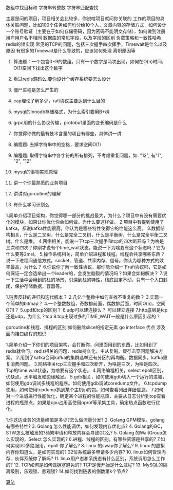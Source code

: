 数组中找目标和
字符串转整数
字符串匹配查找

主要是问的项目，项目相关会比较多，你说啥项目就问你关联的
工作的项目的具体关联问题，比如100个任务如何均分给10个人，文章内容的存储方式，如何设计一个账号验证（主要在于如何存储密码，因为密码不能明文存储），如何做到注册用户用户名不相同
数据库的常见字段，以及字段的区别
负载策略和一致性哈希
redis的锁实现
常见的TCP的问题，包括三次握手四次挥手，Timewait是什么以及原因
有很多的Timewait是什么导致的，应该如何处理
离职原因等

1. 算法题：一个包含0~9的数组，只有一个数字是两次出现，如何在O(n)时间，O(1)空间下找出这个数字
2. 看过redis源码么,要你设计个缓存系统要怎么设计
3. 僵尸进程是怎么产生的
3. cap理论了解多少，raft协议主要达到什么目的
4. mysql的innodb存储格式，为什么索引要用B+树
5. grpc用的什么协议传输，protobuf里面的变长编码是什么
6. 你觉得你做的最有技术含量的项目有哪些，具体讲一讲

1. 编程题: 去掉字符串中的空格，要求空间O(1)
2. 编程题: 取得字符串中各字符的所有排列，不考虑重复问题，如: "12", 有"1", "2", "12"
3. mysql的事物实现原理
4. 讲一个你最熟悉的业务项目
5. 讲讲对goroutine的理解
6. 有什么学习计划么

1.简单介绍项目架构，你觉得哪一部分的挑战最大，为什么？项目中有没有需要优化的模块，如果让你优化你会如何做。为什么要这样做。
2.项目中有提到使用了kafka，都说kafka性能很高，你认为是哪些特性使得它的性能这么高。
3.数据结构相关，什么是二叉树，什么是完全二叉树，什么是平衡树，什么是完全平衡二叉树。什么是堆。
4.网络相关，能说一下tcp三次握手和tcp的四次断开吗？为啥是三次和四次？你刚才说有个time_wait状态，能说一下为啥要有这个状态吗？它为什么要等2msl。
5.操作系统相关，简单介绍进程和线程。线程会共享哪些东西？说一下进程间通信方式。socket、管道、共享内存、信号。你认为哪种方式的效率最高，为什么？
6.你说你了解一致性协议，那你能介绍一下raft协议吗，它是如何保证一定会选举出一个leader的，会发生脑裂的情况吗？如果会如何解决？
7.说一下生活中会用到的栈的场景，引深到栈的特性，栈底固定不动，只有一个入口封闭，保护存储数据，容器等。

1.链表反转的递归和迭代版本？
2.几亿个整数中如何查找不重复的数？
3.实现一个简单的bitmap？
4.一个整数数组，奇数排前面，偶数排后面，时间O(n)，空间O(1)？
5.upd和tcp的区别？
6.udp可以建连接么？ 可以建立连接
7.http底层是tcp还是udp，为什么？tcp
8.tcp出现过多的TIME_WAIT一般是什么原因引起的？

goroutine和线程、携程的区别
如何删除slice的指定元素
go interface 优点
涉及面向接口编程的知识

1.简单介绍一下你们的项目架构，会打断你，问里面用到的东西，比如用到了redis就会问，redis相关的问题，redis持久化，主从复制。缓存击穿问题解决方案。
2.用到了kafka会问kafka的集群选举还有分区的再均衡。数据同步。kafka重复消费问题。
3.网络相关tcp三次握手和四次断开，为啥是三次，为啥是四次。Tcp的time wait状态，为啥要有这个状态。
4.网络编程相关，select epoll区别，优缺点。水平触发和边缘触发。
5.gdb相关，如何使用gdb切入一个运行的进城，如何使用gdb调试多线程的程序。如何使用gdb调试coredump文件。
6.tcpdump使用，如何使用tcpdump抓到某个主机ip的包。如何查看列出详细信息。
7.如何对一个进城进行性能优化，确定某个进程的性能瓶颈，主要从日志分析到top查看进程的瓶颈点，如果是cpu占用高使用pprof等采集工具，确定热点函数进行优化。

1.你这边业务的流量峰值是多少?怎么做流量分发?
2. Golang GPM模型，golang 有哪些特性?
3. Golang 怎么性能调优，如何发现内存优化点?
4. Golang的GC，STW怎么被触发的?频繁申请和释放内存会导致GC么?
5. Golang 的WaitGroup怎么实现的，Select 怎么实现的?
6.进程、线程的区别，有哪些资源是共享的?
7.如何实现I/O多路服用，epoll 你了解么?
8. linux 的swap你了解么?
9. linux 的虚拟内存你知道么，是如何实现的? 32位系统最多申请多少内存?
10. linux如何管理内存、伙伴系统你了解吗?
11. linux用户态和系统态有什么区别，系统调用怎么工作的?
12. TCP如何是如何做拥塞避免的? TCP是慢开始是什么过程?
13. MySQL的隔离级别，乐观锁、悲观锁?
14.如何找到链表的倒数第k个节点?


[算法](https://www.cnblogs.com/youxin/p/3349834.html)